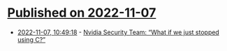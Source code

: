 # [Published on 2022-11-07](index.md)

* [2022-11-07, 10:49:18](https://news.ycombinator.com/item?id=33504206) - [Nvidia Security Team: “What if we just stopped using C?”](https://blog.adacore.com/nvidia-security-team-what-if-we-just-stopped-using-c)
